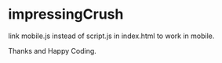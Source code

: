 # impressingCrush

link mobile.js instead of script.js in index.html to work in mobile.

Thanks and Happy Coding.
